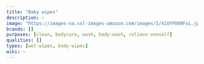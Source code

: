 ```yaml
---
title: "Baby wipes"
description: ~
image: "https://images-na.ssl-images-amazon.com/images/I/41UYPO6RFxL.jpg"
brands: []
purposes: [clean, bodycare, wash, body-wash, relieve-oneself]
qualities: []
types: [wet-wipes, body-wipes]
wiki: ~
---
```

